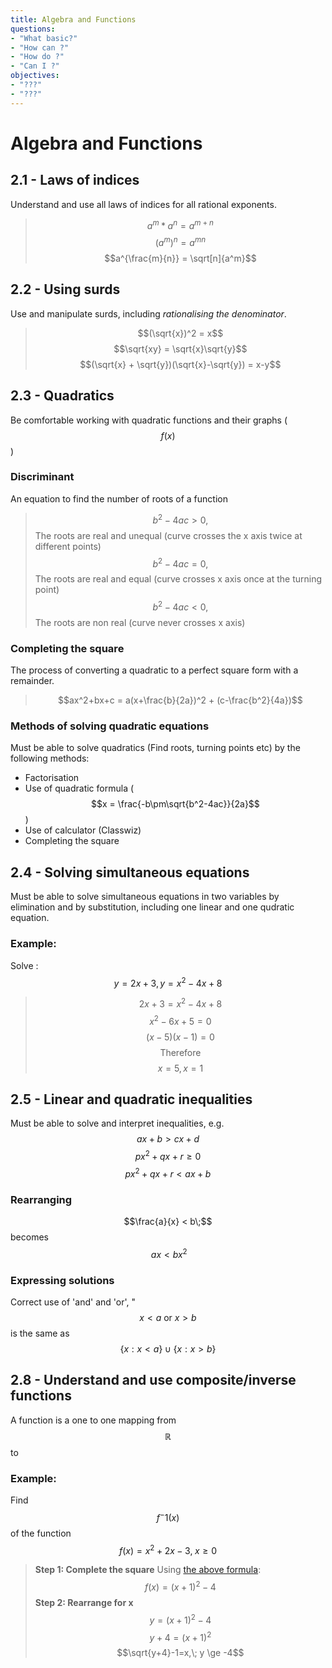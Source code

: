 ```yaml
---
title: Algebra and Functions
questions:
- "What basic?"
- "How can ?"
- "How do ?"
- "Can I ?"
objectives:
- "???"
- "???"
---
```


# Algebra and Functions

## 2.1 - Laws of indices
Understand and use all laws of indices for all rational exponents.
>$$a^m * a^n = a^{m+n}$$
$$(a^{m})^{n} = a^{mn}$$
$$a^{\frac{m}{n}} = \sqrt[n]{a^m}$$

## 2.2 - Using surds
Use and manipulate surds, including *rationalising the denominator*.
>$$(\sqrt{x})^2 = x$$
$$\sqrt{xy} = \sqrt{x}\sqrt{y}$$
$$(\sqrt{x} + \sqrt{y})(\sqrt{x}-\sqrt{y}) = x-y$$

## 2.3 - Quadratics
Be comfortable working with quadratic functions and their graphs ($$f(x)$$)

### Discriminant
An equation to find the number of roots of a function
>$$b^2-4ac > 0,$$ The roots are real and unequal (curve crosses the x axis twice at different points)
>$$b^2-4ac = 0,$$ The roots are real and equal (curve crosses x axis once at the turning point) 
>$$b^2-4ac < 0,$$ The roots are non real (curve never crosses x axis)

### Completing the square
The process of converting a quadratic to a perfect square form with a remainder.
>$$ax^2+bx+c = a(x+\frac{b}{2a})^2 + (c-\frac{b^2}{4a})$$

### Methods of solving quadratic equations
Must be able to solve quadratics (Find roots, turning points etc) by the following methods:
* Factorisation
* Use of quadratic formula ($$x = \frac{-b\pm\sqrt{b^2-4ac}}{2a}$$)
* Use of calculator (Classwiz)
* Completing the square

## 2.4 - Solving simultaneous equations
Must be able to solve simultaneous equations in two variables by elimination and by substitution, including one linear and one qudratic equation.

### Example:
Solve :
$$
y=2x+3, y=x^2-4x+8
$$
>$$2x+3 = x^2-4x+8$$
>$$x^2-6x+5 = 0$$
>$$(x-5)(x-1) = 0$$
>$$\text{Therefore}$$
>$$x = 5, x = 1$$

## 2.5 - Linear and quadratic inequalities
Must be able to solve and interpret inequalities, e.g.
$$ax+b > cx+d$$
$$px^2+qx+r \ge 0$$
$$px^2+qx+r < ax+b$$

### Rearranging
$$\frac{a}{x} < b\;$$ becomes $$\;ax < bx^2$$

### Expressing solutions
Correct use of 'and' and 'or', "$$x < a\text{ or }x > b$$ is the same as 
$$\{x: x < a\} \cup \{x: x > b\}$$

## 2.8 - Understand and use composite/inverse functions
A function is a one to one mapping from $$\mathbb{R}$$ to

### Example:
Find $$f^-1(x)$$ of the function
$$
f(x) = x^2+2x-3,\; x \ge 0
$$
>**Step 1: Complete the square**
>Using [the above formula](#completing-the-square):
>$$f(x) = (x+1)^2-4$$
>**Step 2: Rearrange for x**
>$$y = (x+1)^2-4$$
>$$y+4 = (x+1)^2$$
>$$\sqrt{y+4}-1=x,\; y \ge -4$$
